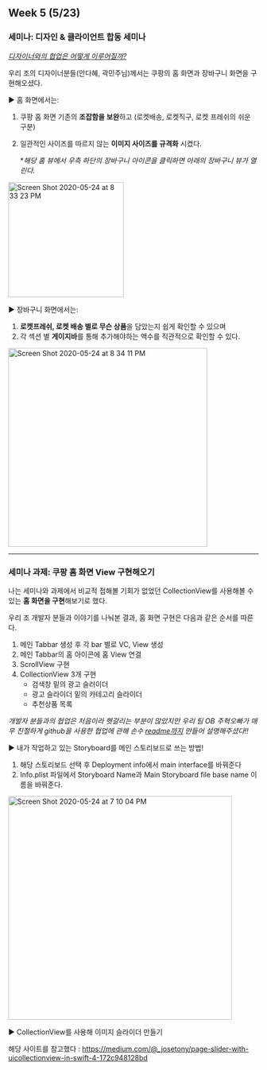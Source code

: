 ## Week 5 (5/23)

### 세미나: 디자인 & 클라이언트 합동 세미나

*<u>디자이너와의 협업은 어떻게 이루어질까?</u>*

우리 조의 디자이너분들(안다혜, 곽민주님)께서는 쿠팡의 홈 화면과 장바구니 화면을 구현해오셨다. 



▶️ 홈 화면에서는:

1. 쿠팡 홈 화면 기존의 **조잡함을 보완**하고 (로켓배송, 로켓직구, 로켓 프레쉬의 쉬운 구분)

2. 일관적인 사이즈를 따르지 않는 **이미지 사이즈를 규격화** 시켰다.

   **해당 홈 뷰에서 우측 하단의 장바구니 아이콘을 클릭하면 아래의 장바구니 뷰가 열린다.*

<img width="232" alt="Screen Shot 2020-05-24 at 8 33 23 PM" src="https://user-images.githubusercontent.com/46921003/82753078-de4b8780-9dfd-11ea-9e95-7b693e99787d.png">

▶️ 장바구니 화면에서는:

1. **로켓프레쉬, 로켓 배송 별로 무슨 상품**을 담았는지 쉽게 확인할 수 있으며
2. 각 섹션 별 **게이지바**를 통해 추가해야하는 액수를 직관적으로 확인할 수 있다. 

<img width="400" alt="Screen Shot 2020-05-24 at 8 34 11 PM" src="https://user-images.githubusercontent.com/46921003/82753090-f8856580-9dfd-11ea-80eb-95a9c004348d.png">



----

### 세미나 과제: 쿠팡 홈 화면 View 구현해오기

나는 세미나와 과제에서 비교적 접해볼 기회가 없었던 CollectionView를 사용해볼 수 있는 **홈 화면을 구현**해보기로 했다. 

우리 조 개발자 분들과 이야기를 나눠본 결과, 홈 화면 구현은 다음과 같은 순서를 따른다.

1. 메인 Tabbar 생성 후 각 bar 별로 VC, View 생성
2. 메인 Tabbar의 홈 아이콘에 홈 View 연결
3. ScrollView 구현
4. CollectionView 3개 구현
   - 검색창 밑의 광고 슬러이더
   - 광고 슬라이더 밑의 카테고리 슬라이더
   - 추천상품 목록



*개발자 분들과의 협업은 처음이라 헷갈리는 부분이 많았지만 우리 팀 OB 주혁오빠가 매우 친절하게 github을 사용한 협업에 관해 손수 [readme까지](https://github.com/SOPT26-iOS-X-Design/iOS-Design-Project) 만들어 설명해주셨다!!*



▶️ 내가 작업하고 있는 Storyboard를 메인 스토리보드로 쓰는 방법!

1. 해당 스토리보드 선택 후 Deployment info에서 main interface를 바꿔준다
2. Info.plist 파일에서 Storyboard Name과 Main Storyboard file base name 이름을 바꿔준다.

<img width="450" alt="Screen Shot 2020-05-24 at 7 10 04 PM" src="https://user-images.githubusercontent.com/46921003/82753477-e822ba00-9e00-11ea-898d-0dfdd2938293.png">



▶️ CollectionView를 사용해 이미지 슬라이더 만들기

해당 사이트를 참고했다 : https://medium.com/@_josetony/page-slider-with-uicollectionview-in-swift-4-172c948128bd

